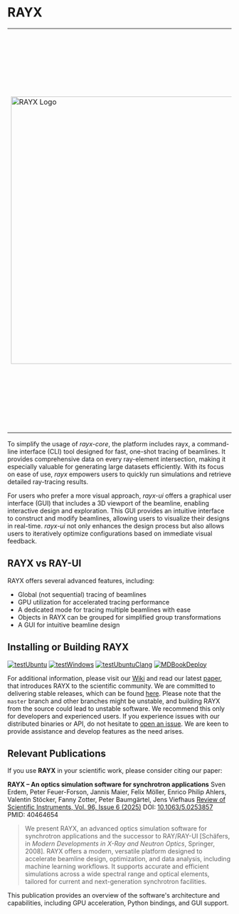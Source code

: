 # RAYX

<table>
  <tr>
    <td>
      <img src="https://github.com/user-attachments/assets/d12229b0-7820-475f-8f02-6b2f253c5081" alt="RAYX Logo" width="600">
    </td>
    <td>
      <strong>RAYX</strong> is a powerful, multi-component simulation platform designed to streamline the design and optimization of beamlines in synchrotron light source facilities. At the core of the platform is <i>rayx-core</i>, a high-performance library that delivers precise light tracing capabilities on both CPUs and GPUs. This core library ensures that users can achieve detailed and accurate simulations at high speeds, making it an ideal solution for complex beamline designs.
    </td>
  </tr>
</table>

To simplify the usage of _rayx-core_, the platform includes rayx, a command-line interface (CLI) tool designed for fast, one-shot tracing of beamlines. It provides comprehensive data on every ray-element intersection, making it especially valuable for generating large datasets efficiently. With its focus on ease of use, _rayx_ empowers users to quickly run simulations and retrieve detailed ray-tracing results.

For users who prefer a more visual approach, _rayx-ui_ offers a graphical user interface (GUI) that includes a 3D viewport of the beamline, enabling interactive design and exploration. This GUI provides an intuitive interface to construct and modify beamlines, allowing users to visualize their designs in real-time. _rayx-ui_ not only enhances the design process but also allows users to iteratively optimize configurations based on immediate visual feedback.

## RAYX vs RAY-UI

RAYX offers several advanced features, including:
- Global (not sequential) tracing of beamlines
- GPU utilization for accelerated tracing performance
- A dedicated mode for tracing multiple beamlines with ease
- Objects in RAYX can be grouped for simplified group transformations
- A GUI for intuitive beamline design

## Installing or Building RAYX

[![testUbuntu](https://github.com/hz-b/rayx/actions/workflows/testUbuntu.yml/badge.svg?branch=master)](https://github.com/hz-b/rayx/actions/workflows/testUbuntu.yml) [![testWindows](https://github.com/hz-b/rayx/actions/workflows/testWindows.yml/badge.svg?branch=master)](https://github.com/hz-b/rayx/actions/workflows/testWindows.yml) [![testUbuntuClang](https://github.com/hz-b/rayx/actions/workflows/testUbuntuClang.yml/badge.svg?branch=master)](https://github.com/hz-b/rayx/actions/workflows/testUbuntuClang.yml) [![MDBookDeploy](https://github.com/hz-b/rayx/actions/workflows/mdBookDeploy.yml/badge.svg)](https://github.com/hz-b/rayx/actions/workflows/mdBookDeploy.yml)

For additional information, please visit our [Wiki](https://hz-b.github.io/rayx/) and read our latest [paper](https://pubs.aip.org/aip/rsi/article/96/6/061302/3348292/RAYX-An-optics-simulation-software-for-synchrotron), that introduces RAYX to the scientific community. We are committed to delivering stable releases, which can be found [here](https://github.com/hz-b/rayx/releases). Please note that the `master` branch and other branches might be unstable, and building RAYX from the source could lead to unstable software. We recommend this only for developers and experienced users. If you experience issues with our distributed binaries or API, do not hesitate to [open an issue](https://github.com/hz-b/rayx/issues/new/choose). We are keen to provide assistance and develop features as the need arises.

## Relevant Publications

If you use **RAYX** in your scientific work, please consider citing our paper:

**RAYX – An optics simulation software for synchrotron applications**
Sven Erdem, Peter Feuer-Forson, Jannis Maier, Felix Möller, Enrico Philip Ahlers, Valentin Stöcker, Fanny Zotter, Peter Baumgärtel, Jens Viefhaus
[Review of Scientific Instruments, Vol. 96, Issue 6 (2025)](https://pubs.aip.org/aip/rsi/article/96/6/061302/3348292/RAYX-An-optics-simulation-software-for-synchrotron)
DOI: [10.1063/5.0253857](https://doi.org/10.1063/5.0253857)
PMID: 40464654

> We present RAYX, an advanced optics simulation software for synchrotron applications and the successor to RAY/RAY-UI \[Schäfers, in *Modern Developments in X-Ray and Neutron Optics*, Springer, 2008]. RAYX offers a modern, versatile platform designed to accelerate beamline design, optimization, and data analysis, including machine learning workflows. It supports accurate and efficient simulations across a wide spectral range and optical elements, tailored for current and next-generation synchrotron facilities.

This publication provides an overview of the software's architecture and capabilities, including GPU acceleration, Python bindings, and GUI support.
